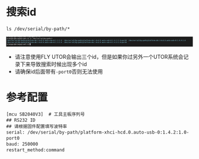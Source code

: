 # **搜索id**

```
ls /dev/serial/by-path/*
```

![id](../../images/boards/fly_utor/id.png)

* 请注意使用FLY UTOR会输出三个id，但是如果你过另外一个UTOR系统会记录下来导致搜索时候出现多个id
* 请确保id后面带有`-port0`否则无法使用

# 参考配置

```
[mcu SB2040V3]  # 工具主板序列号
## RS232 ID
## 请根据固件配置填写波特率
serial: /dev/serial/by-path/platform-xhci-hcd.0.auto-usb-0:1.4.2:1.0-port0
baud: 250000
restart_method:command
```

